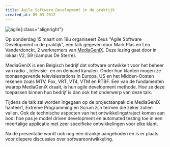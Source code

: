 ```yaml
---
title: Agile Software Development in de praktijk
created_at: 09-03-2012
---
```


![agile](https://zeus.ugent.be/wp-content/uploads/2012/03/agile1-212x300.png){:class="alignright"}

Op donderdag 15 maart om 19u organiseert Zeus "Agile Software Development in de praktijk", een talk gegeven door Mark Plas en Leo Vanderdonckt, 2 werknemers van [MediaGeniX](https://www.mediagenix.tv/documents/home.xml?lang=en). Deze lezing gaat door in lokaal V2, S9 (campus De Sterre).

MediaGeniX is een Belgisch bedrijf dat software ontwikkelt voor het beheer van radio-, televisie- en on demand kanalen. Onder hun klanten mogen ze toonaangevende televisiestations in Europa, US en het Midden-Oosten rekenen zoals MTV, Fox, VRT, VT4, VTM en RTBF. Een van de fundamenten waarop MediaGeniX draait, is hun agile development methode. Hoe ze deze toepassen binnen hun bedrijf is dan ook het onderwerp van deze talk.

Tijdens de talk zal worden ingegaan op de projectaanpak die MediaGeniX hanteert, Extreme Programming en Scrum zijn termen die zeker zullen vallen. Ook de technische aspecten van het ontwikkelingstraject komen aan bod: hoe pas je model driven development en automated testing toe in een meertalige applicatie met zeer specifieke ontwikkelingen voor elke klant.

Na de presentatie wordt ook nog een drankje aangeboden en is er plaats voor diepere discussies over softwareontwikkeling.
